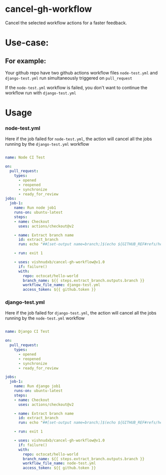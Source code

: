 # cancel-gh-workflow
Cancel the selected workflow actions for a faster feedback.

# Use-case:

## For example:

Your github repo have two github actions workflow files `node-test.yml` and `django-test.yml` run simultaneously triggered on `pull_request` 

If the `node-test.yml` workflow is failed, you don't want to continue the workflow run with `django-test.yml`

# Usage

### node-test.yml

Here if the job failed for `node-test.yml`, the action will cancel all the jobs running by the `django-test.yml` workflow

```yaml

name: Node CI Test

on:
  pull_request:
    types:
      - opened
      - reopened
      - synchronize
      - ready_for_review
jobs:
  job-1:
    name: Run node job1
    runs-on: ubuntu-latest
    steps:
    - name: Checkout
      uses: actions/checkout@v2

    - name: Extract branch name
      id: extract_branch
      run: echo "##[set-output name=branch;]$(echo ${GITHUB_REF#refs/heads/})"

    - run: exit 1

    - uses: vishnudxb/cancel-gh-workflow@v1.0
      if: failure()
      with:
        repo: octocat/hello-world
        branch_name: ${{ steps.extract_branch.outputs.branch }}
        workflow_file_name: django-test.yml
        access_token: ${{ github.token }}

```

### django-test.yml

Here if the job failed for `django-test.yml`, the action will cancel all the jobs running by the `node-test.yml` workflow

```yaml

name: Django CI Test

on:
  pull_request:
    types:
      - opened
      - reopened
      - synchronize
      - ready_for_review

jobs:
  job-1:
    name: Run django job1
    runs-on: ubuntu-latest
    steps:
    - name: Checkout
      uses: actions/checkout@v2

    - name: Extract branch name
      id: extract_branch
      run: echo "##[set-output name=branch;]$(echo ${GITHUB_REF#refs/heads/})"

    - run: exit 1

    - uses: vishnudxb/cancel-gh-workflow@v1.0
      if: failure()
      with:
        repo: octocat/hello-world
        branch_name: ${{ steps.extract_branch.outputs.branch }}
        workflow_file_name: node-test.yml
        access_token: ${{ github.token }}

```

